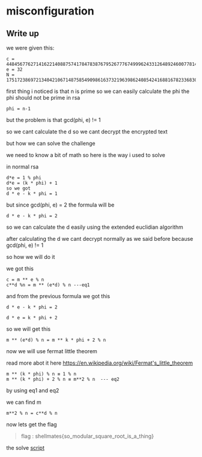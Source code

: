 # misconfiguration
## Write up

we were given this:
```
c = 44845677627141622140887574178478387679526777674999624331264892460077814962297242819909194161872930746713559645889363194616437071651930433092457662361088439653487817323635497574995531930513553552694329113579575082922379636661420288544554517897647109626175162432548437091295139804230190014085193956510067231114
e = 32
N = 175172386972134042106714875854909861637321963986240854241688167823368303617176297981603845920281917001838565391273684550635003526191377686367411965977790168189072030265148988509223956322164360184076912270270641108529921752195916612944263345992742002591054202758545082304676227431235658202316127843107785760383

```

first thing i noticed is that n is prime so we can easily calculate the phi
the phi should not be prime in rsa

```
phi = n-1
```

but the problem is that gcd(phi, e) != 1

so we cant calculate the d so we cant decrypt the encrypted text

but how we can solve the challenge

we need to know a bit of math 
so here is the way i used to solve 

in normal rsa 

```
d*e = 1 % phi
d*e = (k * phi) + 1
so we got 
d * e - k * phi = 1
```

but since gcd(phi, e) = 2 the formula will be

```
d * e - k * phi = 2

```

so we can calculate the d easily using the extended euclidian algorithm 

after calculating the d we cant decrypt normally as we said before because gcd(phi, e) != 1

so how we will do it

we got this 

```
c = m ** e % n
c**d %n = m ** (e*d) % n ---eq1
```

and from the previous formula we got this 

```
d * e - k * phi = 2

d * e = k * phi + 2
```

so we will get this 
```
m ** (e*d) % n = m ** k * phi + 2 % n
```

now we will use fermat little theorem

read more abot it here 
https://en.wikipedia.org/wiki/Fermat's_little_theorem

```
m ** (k * phi) % n ≡ 1 % n 
m ** (k * phi) + 2 % n ≡ m**2 % n  --- eq2
```

by using eq1 and eq2

we can find m

```
m**2 % n = c**d % n
```

now lets get the flag 

> flag : shellmates{so_modular_square_root_is_a_thing}

the solve [script](./solve.py)

